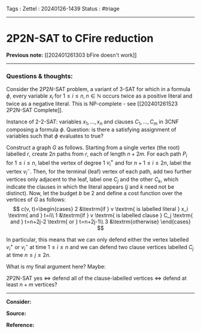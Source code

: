 Tags :
Zettel :  20240126-1439
Status : #triage 

-----

# 2P2N-SAT to CFire reduction

**Previous note:** [[202401261303 bFire doesn't work]]

-----

### Questions & thoughts:

Consider the $2P2N$-SAT problem, a variant of 3-SAT for which in a formula $\phi$, every variable $x_i$ for $1\leq i \leq n, n\in \mathbb{N}$ occurs twice as a positive literal and twice as a negative literal. This is NP-complete - see [[202401261523 2P2N-SAT Complete]].

Instance of 2-2-SAT: variables $x_1, \dots, x_n$ and clauses $C_1, \dots, C_m$ in 3CNF composing a formula $\phi$. Question: is there a satisfying assignment of variables such that $\phi$ evaluates to true?

Construct a graph $G$ as follows. Starting from a single vertex (the root) labelled $r$, create $2n$ paths from $r$, each of length $n+2m$. For each path $P_i$ for $1\leq i\leq n$, label the vertex of degree 1 $v_i^+$ and for $n+1\leq i \leq 2n$, label the vertex $v_i^-$. Then, for the terminal (leaf) vertex of each path, add two further vertices only adjacent to the leaf, label one $C_j$ and the other $C_k$, which indicate the clauses in which the literal appears ($j$ and $k$ need not be distinct). Now, let the budget $b$ be 2 and define a cost function over the vertices of $G$ as follows:
$$
c(v, t)=\begin{cases}
2 &\textrm{if } v \textrm{ is labelled literal } x_i \textrm{ and } t=i\\
1 &\textrm{if } v \textrm{ is labelled clause } C_j \textrm{ and } t=n+2j-2 \textrm{ or } t=n+2j-1\\
3 &\textrm{otherwise}
\end{cases}
$$

In particular, this means that we can only defend either the vertex labelled $v_i^+$ or $v_i^-$ at time $1\leq i \leq n$ and we can defend two clause vertices labelled $C_j$ at time $n\leq j \leq 2n$.

What is my final argument here? Maybe:

2P2N-SAT yes $\iff$ defend all of the clause-labelled vertices $\iff$ defend at least $n+m$ vertices?


-----
 
**Consider:**


**Source:** 


**Reference:** 
